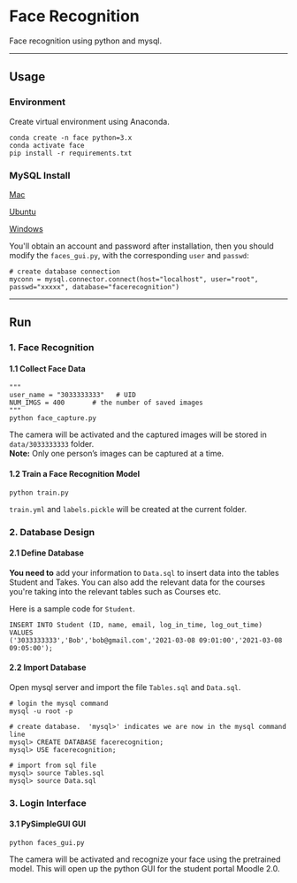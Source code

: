 # Face Recognition

Face recognition using python and mysql.

*******

## Usage

### Environment

Create virtual environment using Anaconda.
```
conda create -n face python=3.x
conda activate face
pip install -r requirements.txt
```

### MySQL Install

[Mac](https://dev.mysql.com/doc/mysql-osx-excerpt/5.7/en/osx-installation-pkg.html)

[Ubuntu](https://dev.mysql.com/doc/mysql-linuxunix-excerpt/5.7/en/linux-installation.html)

[Windows](https://dev.mysql.com/downloads/installer/)

You'll obtain an account and password after installation, then you should modify the `faces_gui.py`, with the corresponding
`user` and `passwd`:
```
# create database connection
myconn = mysql.connector.connect(host="localhost", user="root", passwd="xxxxx", database="facerecognition")
```

*******

## Run

### 1. Face Recognition

#### 1.1 Collect Face Data
```
"""
user_name = "3033333333"   # UID
NUM_IMGS = 400       # the number of saved images
"""
python face_capture.py
```
The camera will be activated and the captured images will be stored in `data/3033333333` folder.      
**Note:** Only one person’s images can be captured at a time.

#### 1.2 Train a Face Recognition Model
```
python train.py
```
`train.yml` and `labels.pickle` will be created at the current folder.



### 2. Database Design

#### 2.1 Define Database
**You need to** add your information to `Data.sql` to insert data into the tables Student and Takes. You can also add the relevant data for the courses you're taking into the relevant tables such as Courses etc.

Here is a sample code for `Student`.
```
INSERT INTO Student (ID, name, email, log_in_time, log_out_time) VALUES
('3033333333','Bob','bob@gmail.com','2021-03-08 09:01:00','2021-03-08 09:05:00');
```

#### 2.2 Import Database
Open mysql server and import the file `Tables.sql` and `Data.sql`.
```
# login the mysql command
mysql -u root -p

# create database.  'mysql>' indicates we are now in the mysql command line
mysql> CREATE DATABASE facerecognition;
mysql> USE facerecognition;

# import from sql file
mysql> source Tables.sql
mysql> source Data.sql
```



### 3. Login Interface

#### 3.1 PySimpleGUI GUI
```
python faces_gui.py
```

The camera will be activated and recognize your face using the pretrained model.
This will open up the python GUI for the student portal Moodle 2.0.
